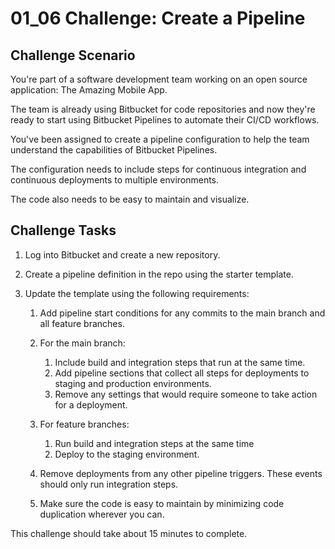 # 01_06 Challenge: Create a Pipeline

## Challenge Scenario

You're part of a software development team working on an open source application: The Amazing Mobile App. 

The team is already using Bitbucket for code repositories  and now they're ready to start using Bitbucket Pipelines to automate their CI/CD workflows. 

You've been assigned to create a pipeline configuration to help the team understand the capabilities of Bitbucket Pipelines.  

The configuration needs to include steps for continuous integration and continuous deployments to multiple environments.  

The code also needs to be easy to maintain and visualize.

## Challenge Tasks

1. Log into Bitbucket and create a new repository.
1. Create a pipeline definition in the repo using the starter template.
1. Update the template using the following requirements:

    1. Add pipeline start conditions for any commits to the main branch and all feature branches.

    1. For the main branch:

        1. Include build and integration steps that run at the same time.
        1. Add pipeline sections that collect all steps for deployments to staging and production environments.
        1. Remove any settings that would require someone to take action for a deployment.

    1. For feature branches:

        1. Run build and integration steps at the same time
        1. Deploy to the staging environment.

    1. Remove deployments from any other pipeline triggers. These events should only run integration steps.

    1. Make sure the code is easy to maintain by minimizing code duplication wherever you can.

This challenge should take about 15 minutes to complete.
